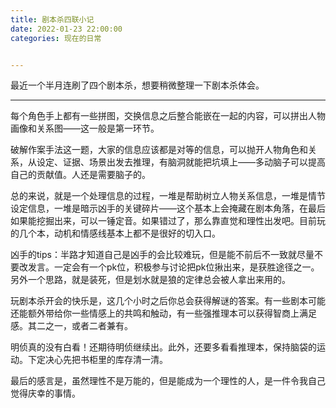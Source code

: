 ```yaml
---
title: 剧本杀四联小记
date: 2022-01-23 22:00:00
categories: 现在的日常


---
```


最近一个半月连刷了四个剧本杀，想要稍微整理一下剧本杀体会。

------



每个角色手上都有一些拼图，交换信息之后整合能嵌在一起的内容，可以拼出人物画像和关系图——这一般是第一环节。

破解作案手法这一题，大家的信息应该都是对等的信息，可以抛开人物角色和关系，从设定、证据、场景出发去推理，有脑洞就能把坑填上——多动脑子可以提高自己的贡献值。人还是需要脑子的。

总的来说，就是一个处理信息的过程，一堆是帮助树立人物关系信息，一堆是情节设定信息，一堆是暗示凶手的关键碎片——这个基本上会掩藏在剧本角落，在最后如果能挖掘出来，可以一锤定音。如果错过了，那么靠直觉和理性出发吧。目前玩的几个本，动机和情感线基本上都不是很好的切入口。

凶手的tips：半路才知道自己是凶手的会比较难玩，但是能不前后不一致就尽量不要改发言。一定会有一个pk位，积极参与讨论把pk位揪出来，是获胜途径之一。另外一个思路，就是装死，但是划水就是狼的定律总会被人拿出来用的。

玩剧本杀开会的快乐是，这几个小时之后你总会获得解谜的答案。有一些剧本可能还能额外带给你一些情感上的共鸣和触动，有一些强推理本可以获得智商上满足感。其二之一，或者二者兼有。

明侦真的没有白看！还期待明侦继续出。此外，还要多看看推理本，保持脑袋的运动。下定决心先把书柜里的库存清一清。

最后的感言是，虽然理性不是万能的，但是能成为一个理性的人，是一件令我自己觉得庆幸的事情。